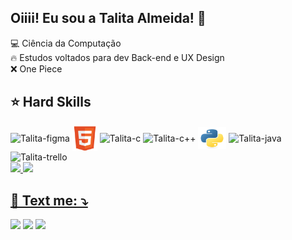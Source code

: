 <span align="left">

## Oiiii! Eu sou a Talita Almeida! 👋 

</span>

<p>
  💻 Ciência da Computação <br/>
   🔥 Estudos voltados para dev Back-end e UX Design <br/>
  ❌ One Piece 
</p>


## ⭐ Hard Skills

<div style=" display: inline_block"> <!--Ícones de dev-->
  <div align="left">
    <img align="center" alt="Talita-figma" height="40" width="60" <img src="https://cdn.jsdelivr.net/gh/devicons/devicon/icons/figma/figma-original.svg" />
    <img align="center" alt="Talita-HTML" height="40" width="40" src="https://raw.githubusercontent.com/devicons/devicon/master/icons/html5/html5-original.svg">
    <img align="center" alt="Talita-c" height="35" width="45" img src="https://cdn.jsdelivr.net/gh/devicons/devicon/icons/c/c-original.svg" />
    <img align="center" alt="Talita-c++" height="35" width="45" img src="https://cdn.jsdelivr.net/gh/devicons/devicon/icons/cplusplus/cplusplus-original.svg" />     
    <img align="center" alt="Talita-Python" height="35" width="45" src="https://raw.githubusercontent.com/devicons/devicon/master/icons/python/python-original.svg">
    <img align="center" alt="Talita-java" height="60" width="50"  img src="https://cdn.jsdelivr.net/gh/devicons/devicon/icons/java/java-original-wordmark.svg" />
    <img align="center" alt="Talita-trello" height="70" width="90" img src="https://cdn.jsdelivr.net/gh/devicons/devicon/icons/trello/trello-plain-wordmark.svg" /> 
  </div> 
    <a href="https://github.com/talitalmeida">
    <img width="48.5%" src="https://github-readme-stats.vercel.app/api?username=talitalmeida&show_icons=true&theme=tokyonight&include_all_commits=true&count_private=true"/>
    <img width="40.5%" src="https://github-readme-stats.vercel.app/api/top-langs/?username=talitalmeida&layout=compact&langs_count=7&theme=tokyonight">
</div>
 
  
 ## 💌 Text me: ⤵️
 <div><!--Redes sociais-->
  <a href="https://www.linkedin.com/in/talitalmeidaa" target="_blank"><img src="https://img.shields.io/badge/-LinkedIn-%230077B5?style=for-the-badge&logo=linkedin&logoColor=white" target="_blank"></a>  
  <a href = "mailto:talitalmeida.s16@gmail.com"><img src="https://img.shields.io/badge/-Gmail-%23333?style=for-the-badge&logo=gmail&logoColor=white" target="_blank"></a>
  <a href="https://instagram.com/talitalmeida10" target="_blank"><img src="https://img.shields.io/badge/-Instagram-%23E4405F?style=for-the-badge&logo=instagram&logoColor=white" target="_blank"></a>
</div>
